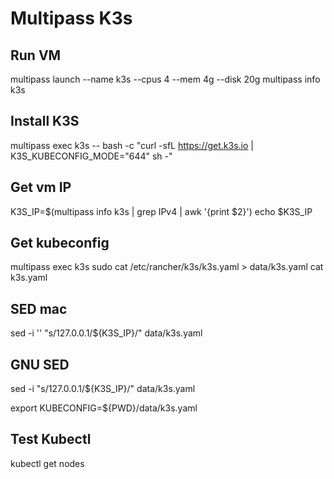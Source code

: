 # Multipass K3s

## Run VM
multipass launch --name k3s --cpus 4 --mem 4g --disk 20g
multipass info k3s

## Install K3S
multipass exec k3s -- bash -c "curl -sfL https://get.k3s.io | K3S_KUBECONFIG_MODE="644" sh -"

## Get vm IP
K3S_IP=$(multipass info k3s | grep IPv4 | awk '{print $2}')
echo $K3S_IP

## Get kubeconfig
multipass exec k3s sudo cat /etc/rancher/k3s/k3s.yaml > data/k3s.yaml
cat k3s.yaml

## SED mac
sed -i '' "s/127.0.0.1/${K3S_IP}/" data/k3s.yaml

## GNU SED
sed -i "s/127.0.0.1/${K3S_IP}/" data/k3s.yaml

export KUBECONFIG=${PWD}/data/k3s.yaml

## Test Kubectl
kubectl get nodes